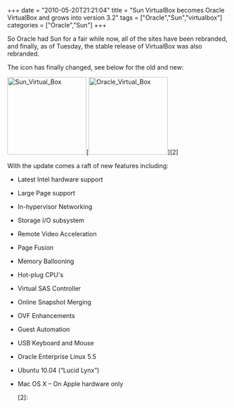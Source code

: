 +++
date = "2010-05-20T21:21:04"
title = "Sun VirtualBox becomes Oracle VirtualBox and grows into version 3.2"
tags = ["Oracle","Sun","virtualbox"]
categories = ["Oracle","Sun"]
+++

So Oracle had Sun for a fair while now, all of the sites have been rebranded, and finally, as of Tuesday, the stable release of VirtualBox was also rebranded.

The icon has finally changed, see below for the old and new:

[<img src="http://hashbang0.com/wp-content/uploads/2010/07/sun_virtualbox.png" width="180" height="176" class="size-medium wp-image-972 alignnone" title="Sun_Virtual_Box" />][1][<img src="http://hashbang0.com/wp-content/uploads/2010/07/virtualbox.png" width="180" height="176" class="size-medium wp-image-971 alignnone" title="Oracle_Virtual_Box" />][2]

With the update comes a raft of new features including:

* Latest Intel hardware support
* Large Page support
* In-hypervisor Networking
* Storage I/O subsystem
* Remote Video Acceleration
* Page Fusion
* Memory Ballooning
* Hot-plug CPU's
* Virtual SAS Controller
* Online Snapshot Merging
* OVF Enhancements
* Guest Automation
* USB Keyboard and Mouse
* Oracle Enterprise Linux 5.5
* Ubuntu 10.04 (“Lucid Lynx”)
* Mac OS X – On Apple hardware only

  [1]: http://hashbang0.com/wp-content/uploads/2010/07/sun_virtualbox.png
  [2]:
